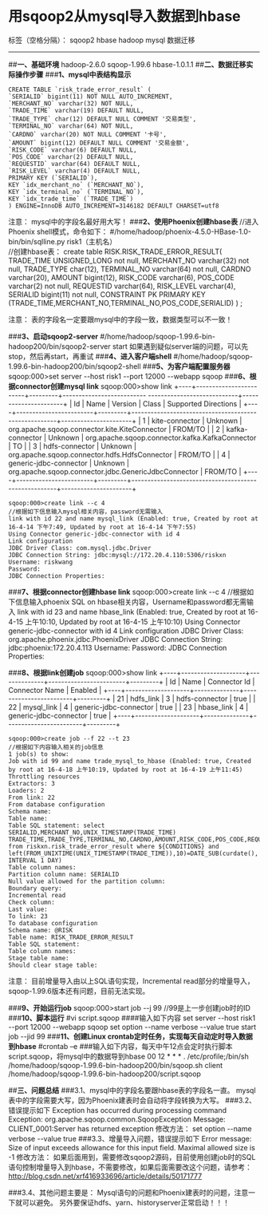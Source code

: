 ﻿# 用sqoop2从mysql导入数据到hbase

标签（空格分隔）： sqoop2 hbase hadoop mysql 数据迁移

---

##**一、基础环境**
    hadoop-2.6.0
    sqoop-1.99.6
    hbase-1.0.1.1
##**二、数据迁移实际操作步骤**
###**1、mysql中表结构显示**

    CREATE TABLE `risk_trade_error_result` (
    `SERIALID` bigint(11) NOT NULL AUTO_INCREMENT,
    `MERCHANT_NO` varchar(32) NOT NULL,
    `TRADE_TIME` varchar(19) DEFAULT NULL,
    `TRADE_TYPE` char(12) DEFAULT NULL COMMENT '交易类型',
    `TERMINAL_NO` varchar(64) NOT NULL,
    `CARDNO` varchar(20) NOT NULL COMMENT '卡号',
    `AMOUNT` bigint(12) DEFAULT NULL COMMENT '交易金额',
    `RISK_CODE` varchar(6) DEFAULT NULL,
    `POS_CODE` varchar(2) DEFAULT NULL,
    `REQUESTID` varchar(64) DEFAULT NULL,
    `RISK_LEVEL` varchar(4) DEFAULT NULL,
    PRIMARY KEY (`SERIALID`),
    KEY `idx_merchant_no` (`MERCHANT_NO`),
    KEY `idx_terminal_no` (`TERMINAL_NO`),
    KEY `idx_trade_time` (`TRADE_TIME`)
    ) ENGINE=InnoDB AUTO_INCREMENT=3146182 DEFAULT CHARSET=utf8

注意：
mysql中的字段名最好用大写！
###**2、使用Phoenix创建hbase表**
    //进入Phoenix shell模式，命令如下：
    #/home/hadoop/phoenix-4.5.0-HBase-1.0-bin/bin/sqlline.py risk1（主机名）  
    //创建hbase表：
    create table RISK.RISK_TRADE_ERROR_RESULT(
    TRADE_TIME UNSIGNED_LONG not null,
    MERCHANT_NO varchar(32) not null,
    TRADE_TYPE char(12),
    TERMINAL_NO varchar(64) not null,
    CARDNO varchar(20),
    AMOUNT bigint(12),
    RISK_CODE varchar(6),
    POS_CODE varchar(2) not null,
    REQUESTID varchar(64),
    RISK_LEVEL varchar(4),
    SERIALID bigint(11) not null,
    CONSTRAINT PK PRIMARY KEY (TRADE_TIME,MERCHANT_NO,TERMINAL_NO,POS_CODE,SERIALID)
    ) ;
    

注意：
表的字段名一定要跟mysql中的字段一致，数据类型可以不一致！

###**3、启动sqoop2-server**
    #/home/hadoop/sqoop-1.99.6-bin-hadoop200/bin/sqoop2-server start
    如果遇到疑似server端的问题，可以先stop，然后再start，再重试
###**4、进入客户端shell**
    #/home/hadoop/sqoop-1.99.6-bin-hadoop200/bin/sqoop2-shell
###**5、为客户端配置服务器**
    sqoop:000>set server --host risk1 --port 12000 --webapp sqoop
###**6、根据connector创建mysql link**
    sqoop:000>show link
    +----+------------------------+---------+--------------------------    ----------------------------+----------------------+
    | Id |          Name          | Version |                        Class                         | Supported Directions |
    +----+------------------------+---------+------------------------------------------------------+----------------------+
    | 1  | kite-connector         | Unknown | org.apache.sqoop.connector.kite.KiteConnector        | FROM/TO              |
    | 2  | kafka-connector        | Unknown | org.apache.sqoop.connector.kafka.KafkaConnector      | TO                   |
    | 3  | hdfs-connector         | Unknown | org.apache.sqoop.connector.hdfs.HdfsConnector        | FROM/TO              |
    | 4  | generic-jdbc-connector | Unknown | org.apache.sqoop.connector.jdbc.GenericJdbcConnector | FROM/TO              |
    +----+------------------------+---------+------------------------------------------------------+----------------------+
    
    sqoop:000>create link --c 4
    //根据如下信息输入mysql相关内容，password无需输入
    link with id 22 and name mysql_link (Enabled: true, Created by root at 16-4-14 下午7:49, Updated by root at 16-4-14 下午7:55)
    Using Connector generic-jdbc-connector with id 4
    Link configuration
    JDBC Driver Class: com.mysql.jdbc.Driver
    JDBC Connection String: jdbc:mysql://172.20.4.110:5306/riskxn
    Username: riskwang
    Password: 
    JDBC Connection Properties: 

###**7、根据connector创建hbase link**
    sqoop:000>create link --c 4
    //根据如下信息输入phoenix SQL on hbase相关内容，Username和password都无需输入
    link with id 23 and name hbase_link (Enabled: true, Created by root at 16-4-15 上午10:10, Updated by root at 16-4-15 上午10:10)
    Using Connector generic-jdbc-connector with id 4
    Link configuration
    JDBC Driver Class: org.apache.phoenix.jdbc.PhoenixDriver
    JDBC Connection String: jdbc:phoenix:172.20.4.113
    Username: 
    Password: 
    JDBC Connection Properties: 

###**8、根据link创建job**
    sqoop:000>show link
    +----+--------------------+--------------+------------------------+---------+
    | Id |        Name        | Connector Id |     Connector Name     | Enabled |
    +----+--------------------+--------------+------------------------+---------+
    | 21 | hdfs_link          | 3            | hdfs-connector         | true    |
    | 22 | mysql_link         | 4            | generic-jdbc-connector | true    |
    | 23 | hbase_link         | 4            | generic-jdbc-connector | true    |
    +----+--------------------+--------------+------------------------+---------+
    
    sqoop:000>create job --f 22 --t 23
    //根据如下内容输入相关的job信息
    1 job(s) to show: 
    Job with id 99 and name trade_mysql_to_hbase (Enabled: true, Created by root at 16-4-18 上午10:19, Updated by root at 16-4-19 上午11:45)
    Throttling resources
    Extractors: 3
    Loaders: 2
    From link: 22
    From database configuration
    Schema name: 
    Table name: 
    Table SQL statement: select SERIALID,MERCHANT_NO,UNIX_TIMESTAMP(TRADE_TIME) TRADE_TIME,TRADE_TYPE,TERMINAL_NO,CARDNO,AMOUNT,RISK_CODE,POS_CODE,REQUESTID,RISK_LEVEL from riskxn.risk_trade_error_result where ${CONDITIONS} and left(FROM_UNIXTIME(UNIX_TIMESTAMP(TRADE_TIME)),10)=DATE_SUB(curdate(), INTERVAL 1 DAY)
    Table column names: 
    Partition column name: SERIALID
    Null value allowed for the partition column: 
    Boundary query: 
    Incremental read
    Check column: 
    Last value: 
    To link: 23
    To database configuration
    Schema name: @RISK
    Table name: RISK_TRADE_ERROR_RESULT
    Table SQL statement: 
    Table column names: 
    Stage table name: 
    Should clear stage table: 

注意：
目前增量导入由以上SQL语句实现，Incremental read部分的增量导入，sqoop-1.99.6版本还有问题，目前无法实现。

###**9、开始运行job**
    sqoop:000>start job --j 99     //99是上一步创建job时的ID
###**10、脚本运行**
    #vi script.sqoop
    ####输入如下内容
    set server --host risk1 --port 12000 --webapp sqoop
    set option --name verbose --value true
    start job --jid 99
###**11、创建Linux crontab定时任务，实现每天自动定时导入数据到hbase**
    #crontab –e
    ###输入如下内容，每天中午12点会定时执行脚本script.sqoop，将mysql中的数据导到hbase
    00 12 * * * . /etc/profile;/bin/sh /home/hadoop/sqoop-1.99.6-bin-hadoop200/bin/sqoop.sh client /home/hadoop/sqoop-1.99.6-bin-hadoop200/script.sqoop


##**三、问题总结**
###3.1、mysql中的字段名要跟hbase表的字段名一直。
    mysql表中的字段需要大写，因为Phoenix建表时会自动将字段转换为大写。
###3.2、错误提示如下
	Exception has occurred during processing command
    Exception: org.apache.sqoop.common.SqoopException Message: CLIENT_0001:Server has returned exception
修改方法：
set option --name verbose --value true
###3.3、增量导入问题，错误提示如下
	Error message: Size of input exceeds allowance for this input field. Maximal allowed size is -1
修改方法：
如果后面用到，需要修改sqoop2源码，目前使用创建job时的SQL语句控制增量导入到hbase，不需要修改，如果后面需要改这个问题，请参考：
http://blog.csdn.net/xrf416933696/article/details/50171777

###3.4、其他问题主要是：
    Mysql语句的问题和Phoenix建表时的问题，注意一下就可以避免。
    另外要保证hdfs、yarn、historyserver正常启动！！！


